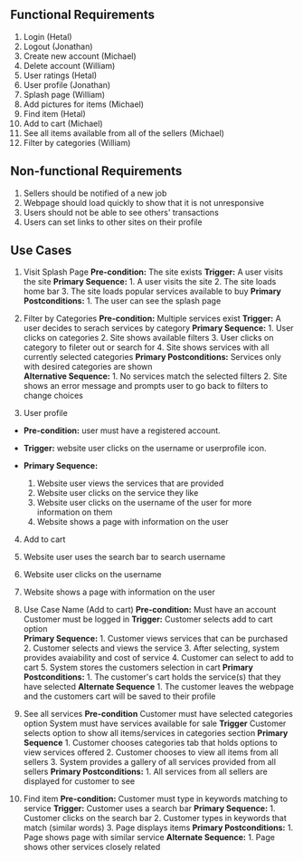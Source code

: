 ## Functional Requirements

1. Login (Hetal)
2. Logout (Jonathan)
3. Create new account (Michael)
4. Delete account (William)
5. User ratings (Hetal)
6. User profile (Jonathan)
7. Splash page (William)
8. Add pictures for items (Michael)
9. Find item (Hetal)
10. Add to cart (Michael)
11. See all items available from all of the sellers (Michael)
12. Filter by categories (William)

## Non-functional Requirements

1. Sellers should be notified of a new job
2. Webpage should load quickly to show that it is not unresponsive
3. Users should not be able to see others' transactions
4. Users can set links to other sites on their profile

## Use Cases

1. Visit Splash Page
	**Pre-condition:**
	  The site exists
	**Trigger:**
	  A user visits the site
	**Primary Sequence:**
  		1. A user visits the site
  		2. The site loads home bar
  		3. The site loads popular services available to buy
	**Primary Postconditions:** 
		1. The user can see the splash page 

2. Filter by Categories
	**Pre-condition:** 
	  Multiple services exist
	**Trigger:**
	  A user decides to serach services by category
	**Primary Sequence:**
  		1. User clicks on categories
  		2. Site shows available filters
  		3. User clicks on category to fileter out or search for
  		4. Site shows services with all currently selected categories
	**Primary Postconditions:**
	  Services only with desired categories are shown   
	**Alternative Sequence:**
 		1. No services match the selected filters
  		2. Site shows an error message and prompts user to go back to filters to change choices

3. User profile
- **Pre-condition:** user must have a registered account.

- **Trigger:** website user clicks on the username or userprofile icon. 

- **Primary Sequence:**
  
  1. Website user views the services that are provided
  2. Website user clicks on the service they like
  3. Website user clicks on the username of the user for more information on them
  4. Website shows a page with information on the user
   
4. Add to cart
  1. Website user uses the search bar to search username
  2. Website user clicks on the username
  3. Website shows a page with information on the user

5. Use Case Name (Add to cart)
	**Pre-condition:** 
	   Must have an account
	   Customer must be logged in
	**Trigger:**
	   Customer selects add to cart option   
        **Primary Sequence:**
		1. Customer views services that can be purchased
		2. Customer selects and views the service 
		3. After selecting, system provides avaiability and cost of service
		4. Customer can select to add to cart 
		5. System stores the customers selection in cart
	**Primary Postconditions:**
		1. The customer's cart holds the service(s) that they have selected
	**Alternate Sequence**
		1. The customer leaves the webpage and the customers cart will be saved to their profile
6. See all services
	**Pre-condition**
	    Customer must have selected categories option
	    System must have services available for sale
	**Trigger**
	   Customer selects option to show all items/services in categories section
	**Primary Sequence**
		1. Customer chooses categories tab that holds options to view services offered
		2. Customer chooses to view all items from all sellers
		3. System provides a gallery of all services provided from all sellers 
	**Primary Postconditions:**
		1. All services from all sellers are displayed for customer to see
	    
7. Find item
        **Pre-condition:**
          Customer must type in keywords matching to service
        **Trigger:**
          Customer uses a search bar
        **Primary Sequence:**
                1. Customer clicks on the search bar
                2. Customer types in keywords that match (similar words)
                3. Page displays items
        **Primary Postconditions:**
                1. Page shows page with similar service
        **Alternate Sequence:**
                1. Page shows other services closely related
